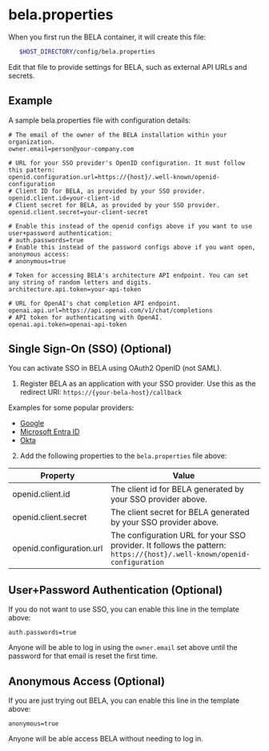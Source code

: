 # bela.properties

When you first run the BELA container, it will create this file:

```bash
   $HOST_DIRECTORY/config/bela.properties
```

Edit that file to provide settings for BELA, such as external API URLs and secrets.

## Example

A sample bela.properties file with configuration details:

```properties
# The email of the owner of the BELA installation within your organization.
owner.email=person@your-company.com

# URL for your SSO provider's OpenID configuration. It must follow this pattern:
openid.configuration.url=https://{host}/.well-known/openid-configuration
# Client ID for BELA, as provided by your SSO provider.
openid.client.id=your-client-id
# Client secret for BELA, as provided by your SSO provider.
openid.client.secret=your-client-secret

# Enable this instead of the openid configs above if you want to use user+password authentication:
# auth.passwords=true
# Enable this instead of the password configs above if you want open, anonymous access:
# anonymous=true

# Token for accessing BELA's architecture API endpoint. You can set any string of random letters and digits.
architecture.api.token=your-api-token

# URL for OpenAI's chat completion API endpoint.
openai.api.url=https://api.openai.com/v1/chat/completions
# API token for authenticating with OpenAI.
openai.api.token=openai-api-token
```

## Single Sign-On (SSO) (Optional)

You can activate SSO in BELA using OAuth2 OpenID (not SAML).

1. Register BELA as an application with your SSO provider. Use this as the redirect URI: `https://{your-bela-host}/callback`

Examples for some popular providers:
- [Google](/reference/SSO-Google.md)
- [Microsoft Entra ID](/reference/SSO-Microsoft-Entra-ID.md)
- [Okta](/reference/SSO-Okta.md)

2. Add the following properties to the `bela.properties` file above:

|Property|Value|
|--------|-----|
| openid.client.id | The client id for BELA generated by your SSO provider above.
| openid.client.secret | The client secret for BELA generated by your SSO provider above.
| openid.configuration.url | The configuration URL for your SSO provider. It follows the pattern: `https://{host}/.well-known/openid-configuration`

## User+Password Authentication (Optional)

If you do not want to use SSO, you can enable this line in the template above:
```
auth.passwords=true
```
Anyone will be able to log in using the `owner.email` set above until the password for that email is reset the first time.

## Anonymous Access (Optional)

If you are just trying out BELA, you can enable this line in the template above:
```
anonymous=true
```
Anyone will be able access BELA without needing to log in.
